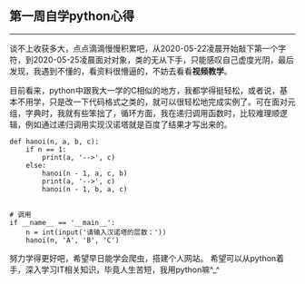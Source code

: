 ## 第一周自学python心得
---
谈不上收获多大，点点滴滴慢慢积累吧，从2020-05-22凌晨开始敲下第一个字符，到2020-05-25凌晨面对对象，类的无从下手，只能感叹自己虚度光阴，最后发现，我遇到不懂的，看资料很懵逼的，不妨去看看**视频教学**。

目前看来，python中跟我大一学的C相似的地方，我都学得挺轻松，或者说，基本不用学，只是改一下代码格式之类的，就可以很轻松地完成实例了。可在面对元组，字典时，我就有些笨拙了，循环方面，我在递归调用函数时，比较难理顺逻辑，例如通过递归调用实现汉诺塔就是百度了结果才写出来的。
```
def hanoi(n, a, b, c):
    if n == 1:
        print(a, '-->', c)
    else:
        hanoi(n - 1, a, c, b)
        print(a, '-->', c)
        hanoi(n - 1, b, a, c)


# 调用
if __name__ == '__main__':
    n = int(input('请输入汉诺塔的层数：'))
    hanoi(n, 'A', 'B', 'C')
```
努力学得更好吧，希望早日能学会爬虫，搭建个人网站。
希望可以从python着手，深入学习IT相关知识，毕竟人生苦短，我用python嘛^_^